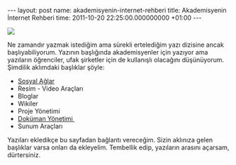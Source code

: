 --- layout: post name: akademisyenin-internet-rehberi title: Akademisyenin İnternet Rehberi time: 2011-10-20 22:25:00.000000000 +01:00 ---

[![](http://1.bp.blogspot.com/--ZX17nqMhag/TqcI3IfISyI/AAAAAAAABFg/gsbIP-26X9w/s1600/profesor_pc.jpg)](http://1.bp.blogspot.com/--ZX17nqMhag/TqcI3IfISyI/AAAAAAAABFg/gsbIP-26X9w/s1600/profesor_pc.jpg)[](http://4.bp.blogspot.com/-Ixzu8cBFhks/TqcIkT5p8kI/AAAAAAAABFY/Spb165tj6gM/s1600/profesor_pc.jpg)

Ne zamandır yazmak istediğim ama sürekli ertelediğim yazı dizisine ancak başlıyabiliyorum. Yazının başlığında akademisyenler için yazıyor ama yazıların öğrenciler, ufak şirketler için de kullanışlı olacağını düşünüyorum. Şimdilik aklımdaki başlıklar şöyle:

-   [Sosyal Ağlar](http://asuyatuyolar.blogspot.com/2011/10/akademisyenin-internet-rehberi-sosyal.html)
-   Resim - Video Araçları
-   Bloglar 
-   Wikiler 
-   Proje Yönetimi
-   [Doküman Yönetimi ](http://asuyatuyolar.blogspot.com/2011/12/akademisyenin-internet-rehberi-dokuman.html)
-   Sunum Araçları 

Yazıları ekledikçe bu sayfadan bağlantı vereceğim. Sizin aklınıza gelen başlıklar varsa onları da ekleyelim. Tembellik edip, yazıların arasını açarsam, dürtersiniz.
